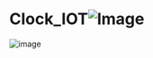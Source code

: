 # Clock_IOT![Image](https://github.com/piplus/Clock_IOT/assets/150150120/e61dbf99-d163-4496-89ae-3886068e8086)

![image](https://github.com/piplus/Clock_IOT/assets/150150120/006bfda8-cf48-4c80-ba01-766117a448a6)
